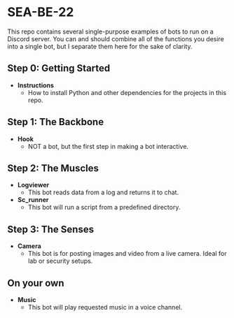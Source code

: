 # SEA-BE-22
This repo contains several single-purpose examples of bots to run on a Discord server. You can and should combine all of the functions you desire into a single bot, but I separate them here for the sake of clarity.

## Step 0: Getting Started
- **Instructions**
  - How to install Python and other dependencies for the projects in this repo. 

## Step 1: The Backbone
- **Hook**
  - NOT a bot, but the first step in making a bot interactive. 
## Step 2: The Muscles
 - **Logviewer** 
     - This bot reads data from a log and returns it to chat.
- **Sc_runner** 
    - This bot will run a script from a predefined directory.

## Step 3: The Senses
- **Camera** 
  - This bot is for posting images and video from a live camera. Ideal for lab or security setups.

## On your own
- **Music** 
  - This bot will play requested music in a voice channel.
<!--
- **reactor** 
  - this bot will assign roles in a discord channel based on your reactions
- **steamer** 
  - this bot queries live stats from a specified steam game server and shows player count in status
- **the_kitchen_skink**
  -  most of the above foolishly combined into a single bot
-->


